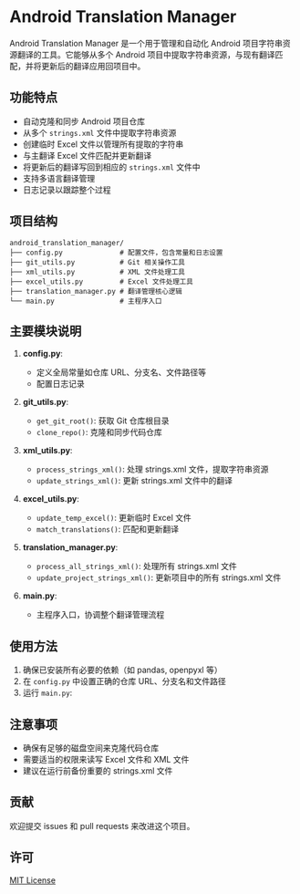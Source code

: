 # Android Translation Manager

Android Translation Manager 是一个用于管理和自动化 Android 项目字符串资源翻译的工具。它能够从多个 Android 项目中提取字符串资源，与现有翻译匹配，并将更新后的翻译应用回项目中。

## 功能特点

- 自动克隆和同步 Android 项目仓库
- 从多个 `strings.xml` 文件中提取字符串资源
- 创建临时 Excel 文件以管理所有提取的字符串
- 与主翻译 Excel 文件匹配并更新翻译
- 将更新后的翻译写回到相应的 `strings.xml` 文件中
- 支持多语言翻译管理
- 日志记录以跟踪整个过程

## 项目结构

```
android_translation_manager/
├── config.py              # 配置文件，包含常量和日志设置
├── git_utils.py           # Git 相关操作工具
├── xml_utils.py           # XML 文件处理工具
├── excel_utils.py         # Excel 文件处理工具
├── translation_manager.py # 翻译管理核心逻辑
└── main.py                # 主程序入口
```

## 主要模块说明

1. **config.py**: 
   - 定义全局常量如仓库 URL、分支名、文件路径等
   - 配置日志记录

2. **git_utils.py**:
   - `get_git_root()`: 获取 Git 仓库根目录
   - `clone_repo()`: 克隆和同步代码仓库

3. **xml_utils.py**:
   - `process_strings_xml()`: 处理 strings.xml 文件，提取字符串资源
   - `update_strings_xml()`: 更新 strings.xml 文件中的翻译

4. **excel_utils.py**:
   - `update_temp_excel()`: 更新临时 Excel 文件
   - `match_translations()`: 匹配和更新翻译

5. **translation_manager.py**:
   - `process_all_strings_xml()`: 处理所有 strings.xml 文件
   - `update_project_strings_xml()`: 更新项目中的所有 strings.xml 文件

6. **main.py**:
   - 主程序入口，协调整个翻译管理流程

## 使用方法

1. 确保已安装所有必要的依赖（如 pandas, openpyxl 等）
2. 在 `config.py` 中设置正确的仓库 URL、分支名和文件路径
3. 运行 `main.py`:

## 注意事项

- 确保有足够的磁盘空间来克隆代码仓库
- 需要适当的权限来读写 Excel 文件和 XML 文件
- 建议在运行前备份重要的 strings.xml 文件

## 贡献

欢迎提交 issues 和 pull requests 来改进这个项目。

## 许可

[MIT License](LICENSE)

